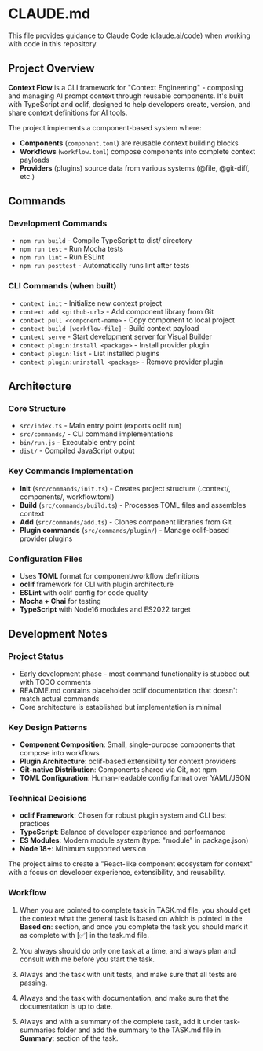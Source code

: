 # CLAUDE.md

This file provides guidance to Claude Code (claude.ai/code) when working with code in this repository.

## Project Overview

**Context Flow** is a CLI framework for "Context Engineering" - composing and managing AI prompt context through reusable components. It's built with TypeScript and oclif, designed to help developers create, version, and share context definitions for AI tools.

The project implements a component-based system where:
- **Components** (`component.toml`) are reusable context building blocks
- **Workflows** (`workflow.toml`) compose components into complete context payloads
- **Providers** (plugins) source data from various systems (@file, @git-diff, etc.)

## Commands

### Development Commands
- `npm run build` - Compile TypeScript to dist/ directory
- `npm run test` - Run Mocha tests
- `npm run lint` - Run ESLint
- `npm run posttest` - Automatically runs lint after tests

### CLI Commands (when built)
- `context init` - Initialize new context project
- `context add <github-url>` - Add component library from Git
- `context pull <component-name>` - Copy component to local project
- `context build [workflow-file]` - Build context payload
- `context serve` - Start development server for Visual Builder
- `context plugin:install <package>` - Install provider plugin
- `context plugin:list` - List installed plugins
- `context plugin:uninstall <package>` - Remove provider plugin

## Architecture

### Core Structure
- `src/index.ts` - Main entry point (exports oclif run)
- `src/commands/` - CLI command implementations
- `bin/run.js` - Executable entry point
- `dist/` - Compiled JavaScript output

### Key Commands Implementation
- **Init** (`src/commands/init.ts`) - Creates project structure (.context/, components/, workflow.toml)
- **Build** (`src/commands/build.ts`) - Processes TOML files and assembles context
- **Add** (`src/commands/add.ts`) - Clones component libraries from Git
- **Plugin commands** (`src/commands/plugin/`) - Manage oclif-based provider plugins

### Configuration Files
- Uses **TOML** format for component/workflow definitions
- **oclif** framework for CLI with plugin architecture
- **ESLint** with oclif config for code quality
- **Mocha + Chai** for testing
- **TypeScript** with Node16 modules and ES2022 target

## Development Notes

### Project Status
- Early development phase - most command functionality is stubbed out with TODO comments
- README.md contains placeholder oclif documentation that doesn't match actual commands
- Core architecture is established but implementation is minimal

### Key Design Patterns
- **Component Composition**: Small, single-purpose components that compose into workflows
- **Plugin Architecture**: oclif-based extensibility for context providers
- **Git-native Distribution**: Components shared via Git, not npm
- **TOML Configuration**: Human-readable config format over YAML/JSON

### Technical Decisions
- **oclif Framework**: Chosen for robust plugin system and CLI best practices
- **TypeScript**: Balance of developer experience and performance
- **ES Modules**: Modern module system (type: "module" in package.json)
- **Node 18+**: Minimum supported version

The project aims to create a "React-like component ecosystem for context" with a focus on developer experience, extensibility, and reusability.

### Workflow

1. When you are pointed to complete task in TASK.md file, you should get the context what the general task is based on which is pointed in the **Based on**: section, and once you complete the task you should mark it as complete with [✅] in the task.md file.

2. You always should do only one task at a time, and always plan and consult with me before you start the task.

3. Always and the task with unit tests, and make sure that all tests are passing.

4. Always and the task with documentation, and make sure that the documentation is up to date.

5. Always and with a summary of the complete task, add it under task-summaries folder and add the summary to the TASK.md file in **Summary**: section of the task.
